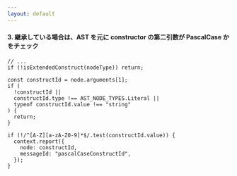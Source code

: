 ```yaml
---
layout: default
---
```


<div class="_bullet">

#### 3. 継承している場合は、AST を元に constructor の第二引数が PascalCase かをチェック

```ts{*}
// ...
if (!isExtendedConstruct(nodeType)) return;

const constructId = node.arguments[1];
if (
  !constructId ||
  constructId.type !== AST_NODE_TYPES.Literal ||
  typeof constructId.value !== "string"
) {
  return;
}

if (!/^[A-Z][a-zA-Z0-9]*$/.test(constructId.value)) {
  context.report({
    node: constructId,
    messageId: "pascalCaseConstructId",
  });
}
```

</div>
